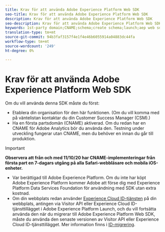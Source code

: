 ```yaml
---
title: Krav för att använda Adobe Experience Platform Web SDK
seo-title: Krav för att använda Adobe Experience Platform Web SDK
description: Krav för att använda Adobe Experience Platform Web SDK
seo-description: Krav för att använda Adobe Experience Platform Web SDK
keywords: 1st-party domain;CNAME;schema;create schema;launch;aep web sdk extension;extension;configuration id;configuration tool;data element;create data element;XDM Object;sendEvent;send Event;
translation-type: tm+mt
source-git-commit: 94b3faf3157f4e1f4e46b6055914a04883dc44fa
workflow-type: tm+mt
source-wordcount: '249'
ht-degree: 0%

---
```



# Krav för att använda Adobe Experience Platform Web SDK

Om du vill använda denna SDK måste du först:

- Etablera din organisation för den här funktionen. (Om du vill komma med på väntelistan kontaktar du din Customer Success Manager (CSM).)
- Ha en första partsdomän (CNAME) aktiverad. Om du redan har en CNAME för Adobe Analytics bör du använda den. Testning under utveckling fungerar utan CNAME, men du behöver en innan du går till produktion.

>[!IMPORTANT]
>
>**Observera att från och med 11/10/20 har CNAME-implementeringar från första part en 7-dagars utgång på alla Safari-webbläsare och mobila iOS-enheter.**

- Var berättigad till Adobe Experience Platform. Om du inte har köpt Adobe Experience Platform kommer Adobe att förse dig med Experience Platform Data Services Foundation för användning med SDK utan extra kostnad.
- Om din webbplats redan använder [Experience Cloud ID-tjänsten](https://experienceleague.adobe.com/docs/experience-platform/edge/identity/overview.html) på din webbplats, antingen via Visitor API eller Experience Cloud ID-tjänsttillägget i Adobe Experience Platform Launch, och du vill fortsätta använda den när du migrerar till Adobe Experience Platform Web SDK, måste du använda den senaste versionen av Visitor API eller Experience Cloud ID-tjänsttillägget. Mer information finns i [ID-migrering](https://experienceleague.adobe.com/docs/experience-platform/edge/identity/overview.html?lang=en#identity).
